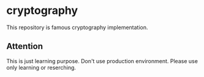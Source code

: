 # cryptography

This repository is famous cryptography implementation.

## Attention

This is just learning purpose.
Don't use production environment.
Please use only learning or reserching.